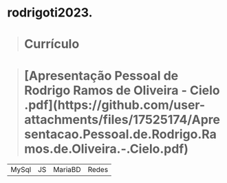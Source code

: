 # rodrigoti2023.
> <h1>Currículo</h1>

> <h1>[Apresentação Pessoal de Rodrigo Ramos de Oliveira - Cielo .pdf](https://github.com/user-attachments/files/17525174/Apresentacao.Pessoal.de.Rodrigo.Ramos.de.Oliveira.-.Cielo.pdf)</h1>

<table>
  <tr>
  <td>MySql</td>
  <td>JS</td>
  <td>MariaBD</td>
  <td>Redes</td>
    
  </tr>
</table>

